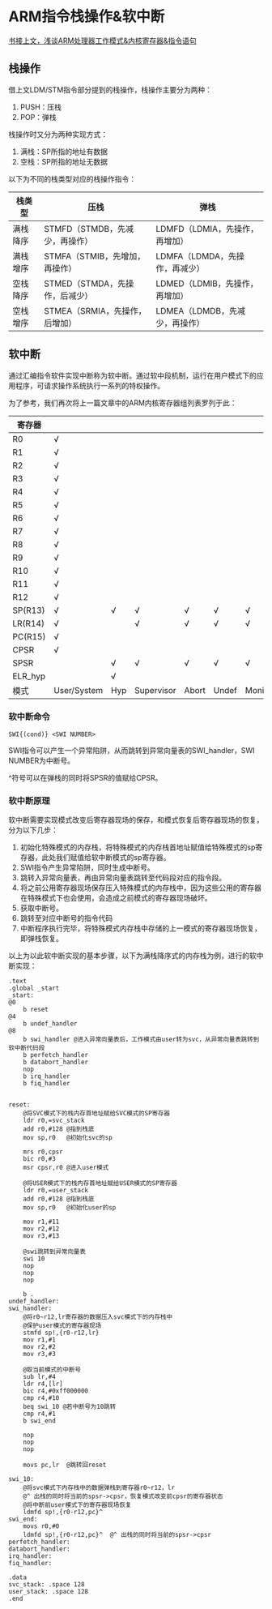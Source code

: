 # ARM指令栈操作&软中断

[书接上文，浅谈ARM处理器工作模式&内核寄存器&指令语句](https://blog.csdn.net/Seigyoravel/article/details/130984050)

## 栈操作

借上文LDM/STM指令部分提到的栈操作，栈操作主要分为两种：

1. PUSH：压栈
2. POP：弹栈

栈操作时又分为两种实现方式：
1. 满栈：SP所指的地址有数据
2. 空栈：SP所指的地址无数据

以下为不同的栈类型对应的栈操作指令：

| 栈类型   | 压栈                           | 弹栈                           |
| -------- | ------------------------------ | ------------------------------ |
| 满栈降序 | STMFD（STMDB，先减少，再操作） | LDMFD（LDMIA，先操作，再增加） |
| 满栈增序 | STMFA（STMIB，先增加，再操作） | LDMFA（LDMDA，先操作，再减少） |
| 空栈降序 | STMED（STMDA，先操作，后减少） | LDMED（LDMIB，先操作，再增加） |
| 空栈增序 | STMEA（SRMIA，先操作，后增加） | LDMEA（LDMDB，先减少，再操作） |

## 软中断

通过汇编指令软件实现中断称为软中断。通过软中段机制，运行在用户模式下的应用程序，可请求操作系统执行一系列的特权操作。

为了参考，我们再次将上一篇文章中的ARM内核寄存器组列表罗列于此：

| 寄存器  |             |      |            |       |       |         |      |      |
| ------- | ----------- | ---- | ---------- | ----- | ----- | ------- | ---- | ---- |
| R0      | √           |      |            |       |       |         |      |      |
| R1      | √           |      |            |       |       |         |      |      |
| R2      | √           |      |            |       |       |         |      |      |
| R3      | √           |      |            |       |       |         |      |      |
| R4      | √           |      |            |       |       |         |      |      |
| R5      | √           |      |            |       |       |         |      |      |
| R6      | √           |      |            |       |       |         |      |      |
| R7      | √           |      |            |       |       |         |      |      |
| R8      | √           |      |            |       |       |         |      | √    |
| R9      | √           |      |            |       |       |         |      | √    |
| R10     | √           |      |            |       |       |         |      | √    |
| R11     | √           |      |            |       |       |         |      | √    |
| R12     | √           |      |            |       |       |         |      | √    |
| SP(R13) | √           | √    | √          | √     | √     | √       | √    | √    |
| LR(R14) | √           |      | √          | √     | √     | √       | √    | √    |
| PC(R15) | √           |      |            |       |       |         |      |      |
| CPSR    | √           |      |            |       |       |         |      |      |
| SPSR    |             | √    | √          | √     | √     | √       | √    | √    |
| ELR_hyp |             | √    |            |       |       |         |      |      |
| 模式    | User/System | Hyp  | Supervisor | Abort | Undef | Moniter | IRQ  | FIQ  |

### 软中断命令

```assembly
SWI{(cond)} <SWI NUMBER>
```

SWI指令可以产生一个异常陷阱，从而跳转到异常向量表的SWI_handler，SWI NUMBER为中断号。

^符号可以在弹栈的同时将SPSR的值赋给CPSR。

### 软中断原理

软中断需要实现模式改变后寄存器现场的保存，和模式恢复后寄存器现场的恢复，分为以下几步：

1. 初始化特殊模式的内存栈，将特殊模式的内存栈首地址赋值给特殊模式的sp寄存器，此处我们赋值给软中断模式的sp寄存器。
2. SWI指令产生异常陷阱，同时生成中断号。
3. 跳转入异常向量表，再由异常向量表跳转至代码段对应的指令段。
4. 将之前公用寄存器现场保存压入特殊模式的内存栈中，因为这些公用的寄存器在特殊模式下也会使用，会造成之前模式的寄存器现场破坏。
5. 获取中断号。
6. 跳转至对应中断号的指令代码
7. 中断程序执行完毕，将特殊模式内存栈中存储的上一模式的寄存器现场恢复，即弹栈恢复。

以上为以此软中断实现的基本步骤，以下为满栈降序式的内存栈为例，进行的软中断实现：

```assembly
.text
.global _start
_start:
@0
	b reset
@4
	b undef_handler
@8
	b swi_handler @进入异常向量表后，工作模式由user转为svc，从异常向量表跳转到软中断代码段
	b perfetch_handler
	b databort_handler
	nop
	b irq_handler
	b fiq_handler
	

reset:
	@将SVC模式下的栈内存首地址赋给SVC模式的SP寄存器
	ldr r0,=svc_stack
	add r0,#128 @指到栈底
	mov sp,r0	@初始化svc的sp
	
	mrs r0,cpsr
	bic r0,#3
	msr cpsr,r0 @进入user模式
	
	@将USER模式下的栈内存首地址赋给USER模式的SP寄存器
	ldr r0,=user_stack
	add r0,#128 @指到栈底
	mov sp,r0	@初始化user的sp
	
	mov r1,#11
	mov r2,#12
	mov r3,#13
	
	@swi跳转到异常向量表
	swi 10
	nop
	nop
	nop
	
	b .
undef_handler:
swi_handler:
	@将r0~r12,lr寄存器的数据压入svc模式下的内存栈中
	@保护user模式的寄存器现场
	stmfd sp!,{r0-r12,lr} 
	mov r1,#1
	mov r2,#2
	mov r3,#3
	
	@取当前模式的中断号
	sub lr,#4
	ldr r4,[lr]
	bic r4,#0xff000000
	cmp r4,#10
	beq swi_10 @若中断号为10跳转
	cmp r4,#1
	b swi_end
	
	nop
	nop
	nop
	
	movs pc,lr	@跳转回reset

swi_10:
	@将svc模式下内存栈中的数据弹栈到寄存器r0~r12，lr
	@^ 出栈的同时将当前的spsr->cpsr，恢复模式改变前cpsr的寄存器状态
	@将中断前user模式下的寄存器现场恢复
	ldmfd sp!,{r0-r12,pc}^ 
swi_end:
	movs r0,#0
	ldmfd sp!,{r0-r12,pc}^	@^ 出栈的同时将当前的spsr->cpsr
perfetch_handler:
databort_handler:
irq_handler:
fiq_handler:
	
.data
svc_stack: .space 128
user_stack: .space 128
.end
```

